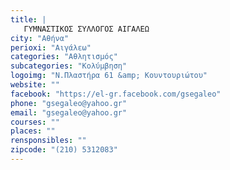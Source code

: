 ```yaml
---
title: |
   ΓΥΜΝΑΣΤΙΚΟΣ ΣΥΛΛΟΓΟΣ ΑΙΓΑΛΕΩ 
city: "Αθήνα"
perioxi: "Αιγάλεω"
categories: "Αθλητισμός"
subcategories: "Κολύμβηση"
logoimg: "Ν.Πλαστήρα 61 &amp; Κουντουριώτου"
website: ""
facebook: "https://el-gr.facebook.com/gsegaleo"
phone: "gsegaleo@yahoo.gr"
email: "gsegaleo@yahoo.gr"
courses: ""
places: ""
rensponsibles: ""
zipcode: "(210) 5312083"
---
```





